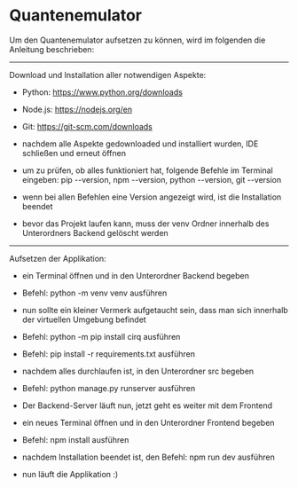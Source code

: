 # Quantenemulator

Um den Quantenemulator aufsetzen zu können, wird im folgenden die Anleitung beschrieben:

-----------------------------------------------------------------------------
Download und Installation aller notwendigen Aspekte:
- Python: https://www.python.org/downloads
- Node.js: https://nodejs.org/en
- Git: https://git-scm.com/downloads

- nachdem alle Aspekte gedownloaded und installiert wurden, IDE schließen und erneut öffnen
- um zu prüfen, ob alles funktioniert hat, folgende Befehle im Terminal eingeben: pip --version, npm --version, python --version, git --version
- wenn bei allen Befehlen eine Version angezeigt wird, ist die Installation beendet
- bevor das Projekt laufen kann, muss der venv Ordner innerhalb des Unterordners Backend gelöscht werden
----------------------------------------------------------------------------
Aufsetzen der Applikation:
- ein Terminal öffnen und in den Unterordner Backend begeben
- Befehl: python -m venv venv ausführen
- nun sollte ein kleiner Vermerk aufgetaucht sein, dass man sich innerhalb der virtuellen Umgebung befindet
- Befehl: python -m pip install cirq ausführen
- Befehl: pip install -r requirements.txt ausführen
- nachdem alles durchlaufen ist, in den Unterordner src begeben
- Befehl: python manage.py runserver ausführen
- Der Backend-Server läuft nun, jetzt geht es weiter mit dem Frontend

- ein neues Terminal öffnen und in den Unterordner Frontend begeben
- Befehl: npm install ausführen
- nachdem Installation beendet ist, den Befehl: npm run dev ausführen
- nun läuft die Applikation :)